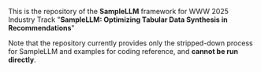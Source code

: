 This is the repository of the **SampleLLM** framework for WWW 2025 Industry Track "**SampleLLM: Optimizing Tabular Data Synthesis in Recommendations**"

Note that the repository currently provides only the stripped-down process for SampleLLM and examples for coding reference, and **cannot be run directly**.

